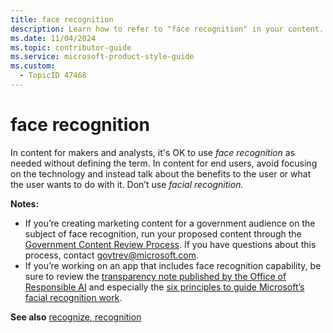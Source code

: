```yaml
---
title: face recognition
description: Learn how to refer to "face recognition" in your content.
ms.date: 11/04/2024
ms.topic: contributor-guide
ms.service: microsoft-product-style-guide
ms.custom:
  - TopicID 47468
---
```



# face recognition

In content for makers and analysts, it's OK to use *face recognition* as needed without defining the term. In content for end users, avoid focusing on the technology and instead talk about the benefits to the user or what the user wants to do with it. Don’t use *facial recognition.*

**Notes:**

- If you’re creating marketing content for a government audience on the subject of face recognition, run your proposed content through the [Government Content Review Process](https://aka.ms/GovReviewProcess). If you have questions about this process, contact [govtrev@microsoft.com](mailto:govtrev@microsoft.com).
- If you’re working on an app that includes face recognition capability, be sure to review the [transparency note published by the Office of Responsible AI](https://azure.microsoft.com/resources/transparency-note-azure-cognitive-services-face-api/) and especially the [six principles to guide Microsoft’s facial recognition work](https://blogs.microsoft.com/on-the-issues/2018/12/17/six-principles-to-guide-microsofts-facial-recognition-work/).

**See also** [recognize, recognition](~\a_z_names_terms\r\recognize-recognition.md)  

